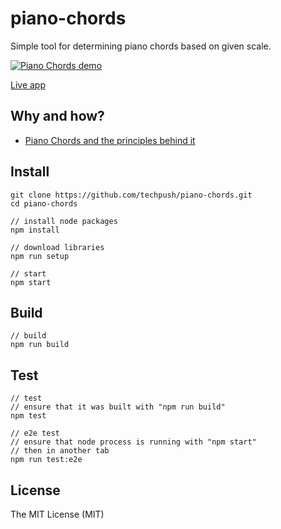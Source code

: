 # piano-chords
Simple tool for determining piano chords based on given scale.

[![Piano Chords demo](https://i.ytimg.com/vi/ILuvPq7qkN8/maxresdefault.jpg)](https://www.youtube.com/watch?v=ILuvPq7qkN8)

[Live app](https://ndaidong.github.io/piano-chords/)

## Why and how?

- [Piano Chords and the principles behind it](https://medium.com/@ndaidong/piano-chords-and-the-principles-behind-it-2d2f8e57e1ff)


## Install

```
git clone https://github.com/techpush/piano-chords.git
cd piano-chords

// install node packages
npm install

// download libraries
npm run setup

// start
npm start

```


## Build

```
// build
npm run build
```

## Test

```
// test
// ensure that it was built with "npm run build"
npm test

// e2e test
// ensure that node process is running with "npm start"
// then in another tab
npm run test:e2e
```


## License

The MIT License (MIT)
